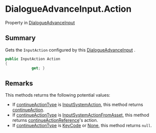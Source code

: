# DialogueAdvanceInput.Action

Property in [DialogueAdvanceInput](/api/csharp/yarn.unity.dialogueadvanceinput.md)

## Summary


Gets the  <code>InputAction</code>  configured by this  <a href="yarn.unity.dialogueadvanceinput.md">DialogueAdvanceInput</a> .


```csharp
public InputAction Action
{
            get; }
```

## Remarks

<p>
This methods returns the following potential values:
</p> <ul type="bullet">
<li>
If <a href="yarn.unity.dialogueadvanceinput.continueactiontype-2.md">continueActionType</a> is <a href="yarn.unity.dialogueadvanceinput.continueactiontype.inputsystemaction.md">InputSystemAction</a>, this method returns
<a href="yarn.unity.dialogueadvanceinput.continueaction.md">continueAction</a>.
</li>
<li>
If <a href="yarn.unity.dialogueadvanceinput.continueactiontype-2.md">continueActionType</a> is <a href="yarn.unity.dialogueadvanceinput.continueactiontype.inputsystemactionfromasset.md">InputSystemActionFromAsset</a>, this method
returns <a href="yarn.unity.dialogueadvanceinput.continueactionreference.md">continueActionReference</a>'s action.
</li>
<li>
If <a href="yarn.unity.dialogueadvanceinput.continueactiontype-2.md">continueActionType</a> is <a href="yarn.unity.dialogueadvanceinput.continueactiontype.keycode.md">KeyCode</a> or <a href="yarn.unity.dialogueadvanceinput.continueactiontype.none.md">None</a>, this method returns <code>null</code>.
</li>
</ul>

